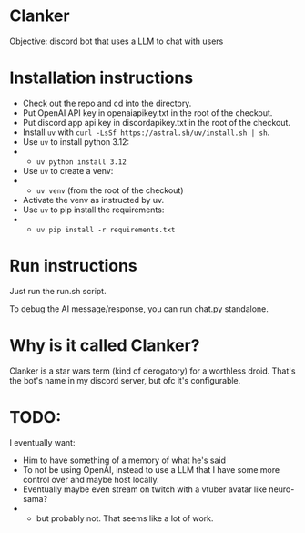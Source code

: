 # Clanker

Objective: discord bot that uses a LLM to chat with users

# Installation instructions
 * Check out the repo and cd into the directory.
 * Put OpenAI API key in openaiapikey.txt in the root of the checkout.
 * Put discord app api key in discordapikey.txt in the root of the checkout.
 * Install `uv` with `curl -LsSf https://astral.sh/uv/install.sh | sh`.
 * Use `uv` to install python 3.12:
 * * `uv python install 3.12`
 * Use `uv` to create a venv:
 * * `uv venv` (from the root of the checkout)
 * Activate the venv as instructed by uv.
 * Use `uv` to pip install the requirements:
 * * `uv pip install -r requirements.txt`

# Run instructions
Just run the run.sh script.

To debug the AI message/response, you can run chat.py standalone.

# Why is it called Clanker?
Clanker is a star wars term (kind of derogatory) for a worthless droid.
That's the bot's name in my discord server, but ofc it's configurable.

# TODO:
I eventually want:
 * Him to have something of a memory of what he's said
 * To not be using OpenAI, instead to use a LLM that I have some more control over and maybe host locally.
 * Eventually maybe even stream on twitch with a vtuber avatar like neuro-sama? 
 * * but probably not.  That seems like a lot of work.